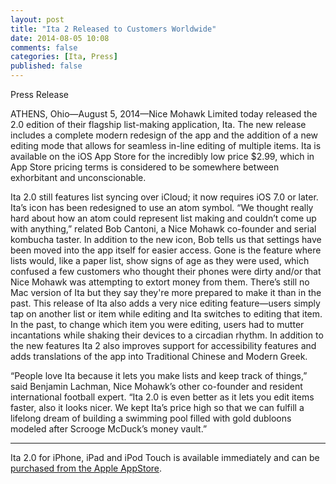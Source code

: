 ```yaml
---
layout: post
title: "Ita 2 Released to Customers Worldwide"
date: 2014-08-05 10:08
comments: false
categories: [Ita, Press]
published: false
---
```

Press Release

ATHENS, Ohio—August 5, 2014—Nice Mohawk Limited today released the 2.0 edition of their flagship list-making application, Ita. The new release includes a complete modern redesign of the app and the addition of a new editing mode that allows for seamless in-line editing of multiple items. Ita is available on the iOS App Store for the incredibly low price $2.99, which in App Store pricing terms is considered to be somewhere between exhorbitant and unconscionable.

Ita 2.0 still features list syncing over iCloud; it now requires iOS 7.0 or later. Ita’s icon has been redesigned to use an atom symbol. “We thought really hard about how an atom could represent list making and couldn’t come up with anything,” related Bob Cantoni, a Nice Mohawk co-founder and serial kombucha taster. In addition to the new icon, Bob tells us that settings have been moved into the app itself for easier access. Gone is the feature where lists would, like a paper list, show signs of age as they were used, which confused a few customers who thought their phones were dirty and/or that Nice Mohawk was attempting to extort money from them. There’s still no Mac version of Ita but they say they're more prepared to make it than in the past. This release of Ita also adds a very nice editing feature—users simply tap on another list or item while editing and Ita switches to editing that item. In the past, to change which item you were editing, users had to mutter incantations while shaking their devices to a circadian rhythm. In addition to the new features Ita 2 also improves support for accessibility features and adds translations of the app into Traditional Chinese and Modern Greek.

“People love Ita because it lets you make lists and keep track of things,” said Benjamin Lachman, Nice Mohawk’s other co-founder and resident international football expert. “Ita 2.0 is even better as it lets you edit items faster, also it looks nicer. We kept Ita’s price high so that we can fulfill a lifelong dream of building a swimming pool filled with gold dubloons modeled after Scrooge McDuck’s money vault.”

---

Ita 2.0 for iPhone, iPad and iPod Touch is available immediately and can be [purchased from the Apple AppStore](https://itunes.apple.com/us/app/ita-list-app-to-do-list-making./id528185276).